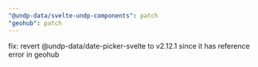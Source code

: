 ```yaml
---
"@undp-data/svelte-undp-components": patch
"geohub": patch
---
```


fix: revert @undp-data/date-picker-svelte to v2.12.1 since it has reference error in geohub
